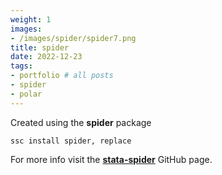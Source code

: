 ```yaml
---
weight: 1
images:
- /images/spider/spider7.png
title: spider
date: 2022-12-23
tags:
- portfolio # all posts
- spider
- polar
---
```



Created using the **spider** package

```
ssc install spider, replace
```

For more info visit the [**stata-spider**][def] GitHub page.

[def]: https://github.com/asjadnaqvi/stata-spider